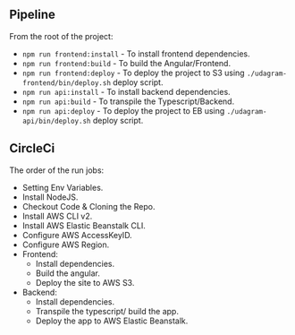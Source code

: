 ## Pipeline

From the root of the project:

- `npm run frontend:install`    - To install frontend dependencies.
- `npm run frontend:build`      - To build the Angular/Frontend.
- `npm run frontend:deploy`     - To deploy the project to S3 using `./udagram-frontend/bin/deploy.sh` deploy script.
- `npm run api:install`     - To install backend dependencies.
- `npm run api:build`       - To transpile the Typescript/Backend.
- `npm run api:deploy`      - To deploy the project to EB using `./udagram-api/bin/deploy.sh` deploy script.

## CircleCi

The order of the run jobs:

- Setting Env Variables.
- Install NodeJS.
- Checkout Code & Cloning the Repo.
- Install AWS CLI v2.
- Install AWS Elastic Beanstalk CLI.
- Configure AWS AccessKeyID.
- Configure AWS Region.
- Frontend:
  - Install dependencies.
  - Build the angular.
  - Deploy the site to AWS S3.
- Backend:
  - Install dependencies.
  - Transpile the typescript/ build the app.
  - Deploy the app to AWS Elastic Beanstalk.
